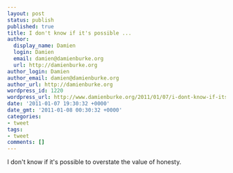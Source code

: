 ```yaml
---
layout: post
status: publish
published: true
title: I don't know if it's possible ...
author:
  display_name: Damien
  login: Damien
  email: damien@damienburke.org
  url: http://damienburke.org
author_login: Damien
author_email: damien@damienburke.org
author_url: http://damienburke.org
wordpress_id: 1220
wordpress_url: http://www.damienburke.org/2011/01/07/i-dont-know-if-its-possible/
date: '2011-01-07 19:30:32 +0000'
date_gmt: '2011-01-08 00:30:32 +0000'
categories:
- tweet
tags:
- tweet
comments: []
---
```

<p>I don't know if it's possible to overstate the value of honesty.</p>
